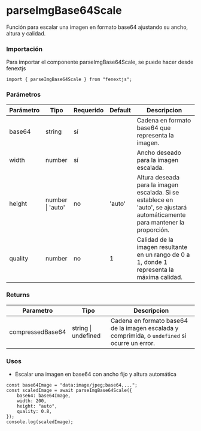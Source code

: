 # parseImgBase64Scale

Función para escalar una imagen en formato base64 ajustando su ancho, altura y calidad.

### Importación

Para importar el componente parseImgBase64Scale, se puede hacer desde fenextjs

```tsx copy
import { parseImgBase64Scale } from "fenextjs";
```

### Parámetros

| Parámetro | Tipo             | Requerido | Default | Descripcion                                                                                                                 |
| --------- | ---------------- | --------- | ------- | --------------------------------------------------------------------------------------------------------------------------- |
| base64    | string           | sí        |         | Cadena en formato base64 que representa la imagen.                                                                          |
| width     | number           | sí        |         | Ancho deseado para la imagen escalada.                                                                                      |
| height    | number \| 'auto' | no        | 'auto'  | Altura deseada para la imagen escalada. Si se establece en 'auto', se ajustará automáticamente para mantener la proporción. |
| quality   | number           | no        | 1       | Calidad de la imagen resultante en un rango de 0 a 1, donde 1 representa la máxima calidad.                                 |

### Returns

| Parametro        | Tipo                | Descripcion                                                                                    |
| ---------------- | ------------------- | ---------------------------------------------------------------------------------------------- |
| compressedBase64 | string \| undefined | Cadena en formato base64 de la imagen escalada y comprimida, o `undefined` si ocurre un error. |

### Usos

-   Escalar una imagen en base64 con ancho fijo y altura automática

```tsx copy
const base64Image = "data:image/jpeg;base64,...";
const scaledImage = await parseImgBase64Scale({
    base64: base64Image,
    width: 200,
    height: "auto",
    quality: 0.8,
});
console.log(scaledImage);
```
